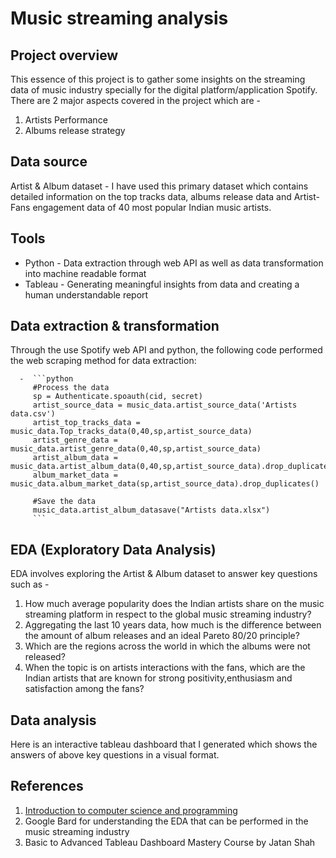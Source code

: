 # Music streaming analysis

## Project overview

This essence of this project is to gather some insights on the streaming data of music industry specially for the digital platform/application Spotify.
There are 2 major aspects covered in the project which are -
  1. Artists Performance
  2. Albums release strategy

## Data source

Artist & Album dataset - I have used this primary dataset which contains detailed information on the top tracks data, albums release data and Artist-Fans engagement data of 40 most popular Indian music artists.

## Tools

  -  Python - Data extraction through web API as well as data transformation into machine readable format
  -  Tableau - Generating meaningful insights from data and creating a human understandable report

## Data extraction & transformation

Through the use Spotify web API and python, the following code performed the web scraping method for data extraction:

      -  ```python
         #Process the data
         sp = Authenticate.spoauth(cid, secret)
         artist_source_data = music_data.artist_source_data('Artists data.csv')
         artist_top_tracks_data = music_data.Top_tracks_data(0,40,sp,artist_source_data)
         artist_genre_data = music_data.artist_genre_data(0,40,sp,artist_source_data)
         artist_album_data = music_data.artist_album_data(0,40,sp,artist_source_data).drop_duplicates()
         album_market_data = music_data.album_market_data(sp,artist_source_data).drop_duplicates()

         #Save the data
         music_data.artist_album_datasave("Artists data.xlsx")
         ```
         
## EDA (Exploratory Data Analysis)

EDA involves exploring the Artist & Album dataset to answer key questions such as -
  1. How much average popularity does the Indian artists share on the music streaming platform in respect to the global music streaming industry?
  2. Aggregating the last 10 years data, how much is the difference between the amount of album releases and an ideal Pareto 80/20 principle?
  3. Which are the regions across the world in which the albums were not released?
  4. When the topic is on artists interactions with the fans, which are the Indian artists that are known for strong positivity,enthusiasm and satisfaction among the fans?

## Data analysis

Here is an interactive tableau dashboard that I generated which shows the answers of above key questions in a visual format.

## References

1. [Introduction to computer science and programming](https://ocw.mit.edu/courses/6-00-introduction-to-computer-science-and-programming-fall-2008/download/)
2. Google Bard for understanding the EDA that can be performed in the music streaming industry
3. Basic to Advanced Tableau Dashboard Mastery Course by Jatan Shah
